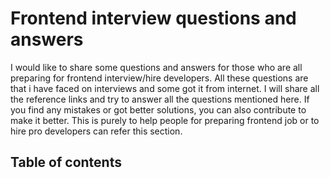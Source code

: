 # Frontend interview questions and answers

I would like to share some questions and answers for those who are all preparing for frontend interview/hire developers. All these questions are that i have faced on interviews and some got it from internet. I will share all the reference links and try to answer all the questions mentioned here. If you find any mistakes or got better solutions, you can also contribute to make it better. This is purely to help people for preparing frontend job or to hire pro developers can refer this section. 

## Table of contents


